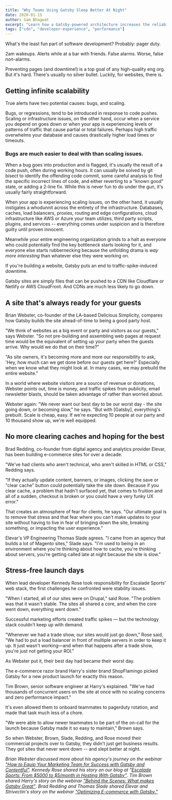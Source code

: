 ```yaml
---
title: "Why Teams Using Gatsby Sleep Better At Night"
date: 2020-01-15
author: Sam Bhagwat
excerpt: "Learn how a Gatsby-powered architecture increases the reliability and scalability of your website."
tags: ["cdn", "developer-experience", "performance"]
---
```


What's the least fun part of software development? Probably: pager duty.

2am wakeups. Alerts while at a bar with friends. False alarms. Worse, false _non_-alarms.

Preventing pages (and downtime!) is a top goal of any high-quality eng org. But it's hard. There's usually no silver bullet. Luckily, for websites, there is.

## Getting infinite scalability

True alerts have two potential causes: bugs, and scaling.

Bugs, or regressions, tend to be introduced in response to code pushes. Scaling or infrastructure issues, on the other hand, occur when a service you depend on goes down or when your app is experiencing levels or patterns of traffic that cause partial or total failures. Perhaps high traffic overwhelms your database and causes drastically higher load times or timeouts.

### Bugs are much easier to deal with than scaling issues.

When a bug goes into production and is flagged, it's usually the result of a code push, often during working hours. It can usually be solved by git bisect to identify the offending code commit, some careful analysis to find the specific incorrect lines of code, and either reverting to a "known good" state, or adding a 2-line fix. While this is never fun to do under the gun, it's usually fairly straightforward.

When your app is experiencing scaling issues, on the other hand, it usually instigates a whodunnit across the entirety of the infrastructure. Databases, caches, load balancers, proxies, routing and edge configurations, cloud infrastructure like AWS or Azure your team utilizes, third party scripts, plugins, and services -- everything comes under suspicion and is therefore guilty until proven innocent.

Meanwhile your entire engineering organization grinds to a halt as everyone who could potentially find the key bottleneck starts looking for it, and everyone else starts rubbernecking because the unfolding drama is _way more interesting_ than whatever else they were working on.

If you're building a website, Gatsby puts an end to traffic-spike-induced downtime.

Gatsby sites are simply files that can be pushed to a CDN like Cloudflare or Netlify or AWS CloudFront. And CDNs are much less likely to go down.

## A site that's always ready for your guests

Brian Webster, co-founder of the LA-based Delicious Simplicity, compares how Gatsby builds the site ahead-of-time to being a good party host.

"We think of websites as a big event or party and visitors as our guests," says Webster. "So not pre-building and assembling web pages at request time would be the equivalent of setting up your party when the guests arrive. Why would we do that on their time?"

"As site owners, it's becoming more and more our responsibility to ask, 'Hey, how much can we get done before our guests get here?' Especially when we know what they might look at. In many cases, we may prebuild the entire website."

In a world where website visitors are a source of revenue or donations, Webster points out, time is money, and traffic spikes from publicity, email newsletter blasts, should be taken advantage of rather than worried about.

Webster again:
"We never want our best day to be our worst day - the site going down, or becoming slow," he says. "But with [Gatsby], everything's prebuilt. Scale is cheap, easy. If we're expecting 10 people at our party and 10 thousand show up, we're well equipped.

## No more clearing caches and hoping for the best

Brad Redding, co-founder from digital agency and analytics provider Elevar, has been building e-commerce sites for over a decade.

"We've had clients who aren't technical, who aren't skilled in HTML or CSS," Redding says.

"If they actually update content, banners, or images, clicking the save or "clear cache" button could potentially take the site down. Because if you clear cache, a problem that hadn't surfaced yet, that comes to fruition and all of a sudden, checkout is broken or you could have a very funky UX error."

That creates an atmosphere of fear for clients, he says. "Our ultimate goal is to remove that stress and that fear where you can't make updates to your site without having to live in fear of bringing down the site, breaking something, or impacting the user experience."

Elevar's VP Engineering Thomas Slade agrees. "I came from an agency that builds a lot of Magento sites," Slade says. "I'm used to being in an environment where you're thinking about how to cache, you're thinking about servers, you're getting called late at night because the site is slow."

## Stress-free launch days

When lead developer Kennedy Rose took responsibility for Escalade Sports' web stack, the first challenges he confronted were stability issues.

"When I started, all of our sites were on Drupal," said Rose. "The problem was that it wasn't stable. The sites all shared a core, and when the core went down, everything went down."

Successful marketing efforts created traffic spikes — but the technology stack couldn't keep up with demand.

"Whenever we had a trade show, our sites would just go down," Rose said, "We had to put a load balancer in front of multiple servers in order to keep it up. It just wasn't working—and when that happens after a trade show, you're just not getting your ROI."

As Webster put it, their best day had became their worst day.

The e-commerce razor brand Harry's sister brand ShopFlamingo picked Gatsby for a new product launch for exactly this reason.

Tim Brown, senior software engineer at Harry's explained. "We've had thousands of concurrent users on the site at once with no scaling concerns and zero performance impact."

It's even allowed them to onboard teammates to pagerduty rotation, and made that task much less of a chore.

"We were able to allow newer teammates to be part of the on-call for the launch because Gatsby made it so easy to maintain," Brown says.

So when Webster, Brown, Slade, Redding, and Rose moved their commercial projects over to Gatsby, they didn't just get business results. They got sites that never went down -- and slept better at night.

_Brian Webster discussed more about his agency's journey on the webinar_ [_"How to Equip Your Marketing Team for Success with Gatsby and Contentful"_](https://www.gatsbyjs.com/starlight-webinar/)_. Kennedy Rose shared his story on our blog at "_[_Escalade Sports: From $5000 to $5/month in Hosting With Gatsby"_](/blog/2018-06-14-escalade-sports-from-5000-to-5-in-hosting/). _Tim Brown shared Harry's story on the webinar_ [_"Behind the Scenes: What makes Gatsby Great"_](https://www.gatsbyjs.com/behind-the-scenes/). _Brad Redding and Thomas Slade shared Elevar and Strivectin's story on the webinar_ [_"Optimizing E-commerce with Gatsby."_](https://www.gatsbyjs.com/optimizing-ecommerce-webinar/)
